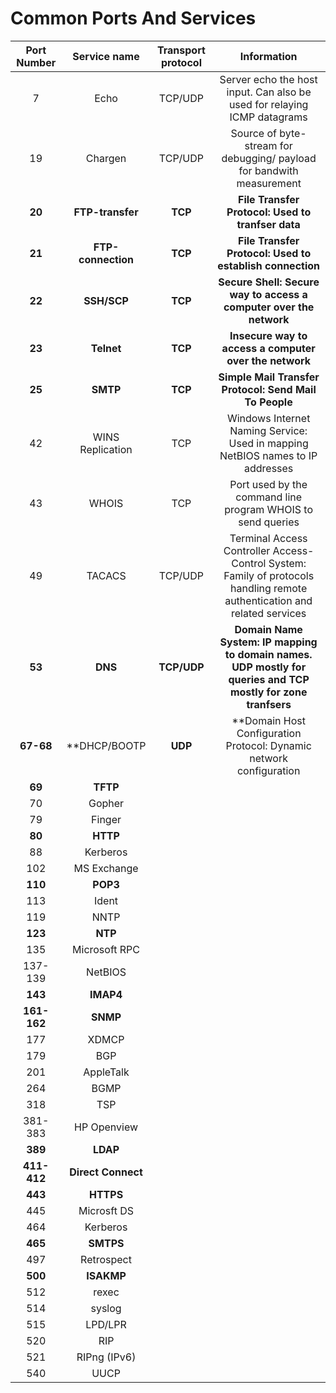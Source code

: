 # Common Ports And Services

| Port Number | Service name 		| Transport protocol | Information																	|
| :---------: | :---------------------: | :----------------: | :----------------------------------------------------------------------------------------------------------------------------------------------:	|
| 7 	      | Echo 	     		| TCP/UDP      	     | Server echo the host input. Can also be used for relaying ICMP datagrams										|
| 19	      | Chargen	     		| TCP/UDP	     | Source of byte-stream for debugging/ payload for bandwith measurement										|
| **20**      | **FTP-transfer**        | **TCP**            | **File Transfer Protocol: Used to tranfser data**      												|
| **21**      | **FTP-connection**      | **TCP**	     | **File Transfer Protocol: Used to establish connection**												|
| **22**      | **SSH/SCP**  		| **TCP**	     | **Secure Shell: Secure way to access a computer over the network**										|
| **23**      | **Telnet**   		| **TCP**            | **Insecure way to access a computer over the network**												| 
| **25**      | **SMTP**     		| **TCP**	     | **Simple Mail Transfer Protocol: Send Mail To People**												|
| 42          | WINS Replication	| TCP	             | Windows Internet Naming Service: Used in mapping NetBIOS names to IP addresses  									|
| 43          | WHOIS        	        | TCP                | Port used by the command line program WHOIS to send queries 											|
| 49          | TACACS      		| TCP/UDP            | Terminal Access Controller Access-Control System: Family of protocols handling remote authentication and related services			|
| **53**      | **DNS**       		| **TCP/UDP**        | **Domain Name System: IP mapping to domain names. UDP mostly for queries and TCP mostly for zone tranfsers**					|
| **67-68**   | **DHCP/BOOTP		| **UDP**	     | **Domain Host Configuration Protocol: Dynamic network configuration | Bootstrap Protocol: Automaticaly assign an IP from a server**		|
| **69**      | **TFTP**      		|                    |																			|
| 70          | Gopher        		|                    |																			|
| 79          | Finger        		|                    |																			|
| **80**      | **HTTP**       	        |                    |																			|
| 88          | Kerberos                |                    |																			|
| 102         | MS Exchange             |                    |																			|
| **110**     | **POP3**                |                    |																			|
| 113         | Ident                   |                    |																			|
| 119         | NNTP	                |                    |																			|
| **123**     | **NTP**                 |                    |																			|
| 135         | Microsoft RPC           |                    |																			|
| 137-139     | NetBIOS                 |                    |																			|
| **143**     | **IMAP4**               |                    |																			|
| **161-162** | **SNMP**                |                    |																			|
| 177         | XDMCP	                |                    |																			|
| 179         | BGP	                |                    |																			|
| 201         | AppleTalk               |                    |																			|
| 264         | BGMP	                |                    |																			|
| 318         | TSP	                |                    |																			|
| 381-383     | HP Openview             |                    |																			|
| **389**     | **LDAP**                |                    |																			|
| **411-412** | **Direct Connect**      |                    |																			|
| **443**     | **HTTPS**	        |                    |																			|
| 445         | Microsft DS             |                    |																			|
| 464         | Kerberos                |                    |																			|
| **465**     | **SMTPS**               |                    |																			|
| 497         | Retrospect              |                    |																			|
| **500**     | **ISAKMP**              |                    |																			|
| 512         | rexec  	                |                    |																			|
| 514         | syslog	                |                    |																			|
| 515         | LPD/LPR	                |                    |																			|
| 520         | RIP	                |                    |																			|
| 521         | RIPng (IPv6)            |                    |																			|
| 540         | UUCP                    |                    |																			|

